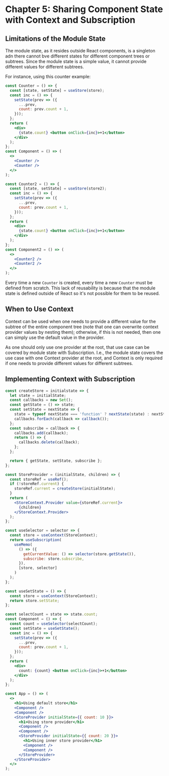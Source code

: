 # Chapter 5: Sharing Component State with Context and Subscription

## Limitations of the Module State

The module state, as it resides outside React components, is a singleton adn there cannot bve different states for different component
trees or subtrees. Since the module state is a simple value, it cannot provide different values for different subtrees.

For instance, using this counter example:

```jsx
const Counter = () => {
  const [state, setState] = useStore(store);
  const inc = () => {
    setState(prev => ({
      ...prev,
      count: prev.count + 1,
    }));
  };
  return (
    <div>
      {state.count} <button onClick={inc}>+1</button>
    </div>
  );
};
const Component = () => (
  <>
    <Counter />
    <Counter />
  </>
);

const Counter2 = () => {
  const [state, setState] = useStore(store2);
  const inc = () => {
    setState(prev => ({
      ...prev,
      count: prev.count + 1,
    }));
  };
  return (
    <div>
      {state.count} <button onClick={inc}>+1</button>
    </div>
  );
};
const Component2 = () => (
  <>
    <Counter2 />
    <Counter2 />
  </>
);
```

Every time a new `Counter` is created, every time a new `Counter` must be defined from scratch. This lack of reusability
is because that the module state is defined outside of React so it's not possible for them to be reused.

## When to Use Context

Context can be used when one needs to provide a different value for the subtree of the entire component tree (note that
one can overwrite context provider values by nesting them); otherwise, if this is not needed, then one can simply use
the default value in the provider.

As one should only use one provider at the root, that use case can be covered by module state with Subscription. I.e.,
the module state covers the use case with one Context provider at the root, and Context is only required if one needs to
provide different values for different subtrees.

## Implementing Context with Subscription

```jsx
const createStore = initialstate => {
  let state = initialState;
  const callbacks = new Set();
  const getState = () => state;
  const setState = nextState => {
    state = typeof nextState === 'function' ? nextState(state) : nextState;
    callbacks.forEach(callback => callback());
  };
  const subscribe = callback => {
    callbacks.add(callback);
    return () => {
      callbacks.delete(callback);
    };
  };

  return { getState, setState, subscribe };
};
```

```jsx
const StoreProvider = (initialState, children) => {
  const storeRef = useRef();
  if (!storeRef.current) {
    storeRef.current = createStore(initialState);
  }
  return (
    <StoreContext.Provider value={storeRef.current}>
      {children}
    </StoreContext.Provider>
  );
};
```

```jsx
const useSelector = selector => {
  const store = useContext(StoreContext);
  return useSubscription(
    useMemo(
      () => ({
        getCurrentValue: () => selector(store.getState()),
        subscribe: store.subscribe,
      }),
      [store, selector]
    )
  );
};
```

```jsx
const useSetState = () => {
  const store = useContext(StoreContext);
  return store.setState;
};
```

```jsx
const selectCount = state => state.count;
const Component = () => {
  const count = useSelector(selectCount);
  const setState = useSetState();
  const inc = () => {
    setState(prev => ({
      ...prev,
      count: prev.count + 1,
    }));
  };
  return (
    <div>
      count: {count} <button onClick={inc}>+1</button>
    </div>
  );
};
```

```jsx
const App = () => (
  <>
    <h1>Using default store</h1>
    <Component />
    <Component />
    <StoreProvider initialState={{ count: 10 }}>
      <h1>Using store provider</h1>
      <Component />
      <Component />
      <StoreProvider initialState={{ count: 20 }}>
        <h1>Using inner store provider</h1>
        <Component />
        <Component />
      </StoreProvider>
    </StoreProvider>
  </>
);
```
